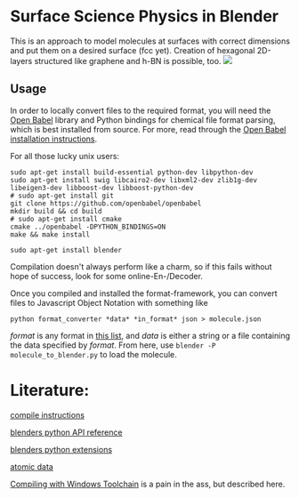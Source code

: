 Surface Science Physics in Blender
====================
This is an approach to model molecules at surfaces with correct dimensions and put them on a desired surface (fcc yet). Creation of hexagonal 2D-layers structured like graphene and h-BN is possible, too.
![](http://getarun.lima-city.de/blender-chemicals/render-output-3/Full-view-TOP.png)

Usage
-----
In order to locally convert files to the required format, you will need the
[Open Babel](http://openbabel.org/wiki/Main_Page) library and Python bindings
for chemical file format parsing, which is best installed from source.
For more, read through the [Open Babel installation instructions](http://openbabel.org/docs/dev/Installation/install.html).

For all those lucky unix users:

```
sudo apt-get install build-essential python-dev libpython-dev 
sudo apt-get install swig libcairo2-dev libxml2-dev zlib1g-dev libeigen3-dev libboost-dev libboost-python-dev
# sudo apt-get install git
git clone https://github.com/openbabel/openbabel
mkdir build && cd build
# sudo apt-get install cmake
cmake ../openbabel -DPYTHON_BINDINGS=ON
make && make install

sudo apt-get install blender
```
Compilation doesn't always perform like a charm, so if this fails without hope of success, look for some online-En-/Decoder.

Once you compiled and installed the format-framework, you can convert files to Javascript Object Notation with something like

```
python format_converter *data* *in_format* json > molecule.json
```

*format* is any format in [this list](https://openbabel.org/docs/dev/FileFormats/Overview.html#file-formats),
and *data* is either a string or a file containing the data specified by *format*.
From here, use `blender -P molecule_to_blender.py` to load the molecule.

Literature:
====================
[compile instructions](http://openbabel.org/docs/dev/Installation/install.html#compiling-open-babel)

[blenders python API reference](http://www.blender.org/api/blender_python_api_2_76_2/)

[blenders python extensions](http://wiki.blender.org/index.php/Extensions:2.6/Py)

[atomic data](http://www.periodictable.com/Elements/029/data.html)

[Compiling with Windows Toolchain](http://openbabel.org/wiki/Category:Installation) is a pain in the ass, but described here.
